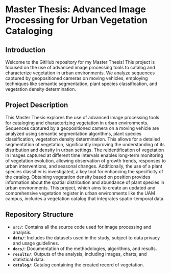 # Master Thesis: Advanced Image Processing for Urban Vegetation Cataloging
## Introduction
Welcome to the GitHub repository for my Master Thesis! This project is focused on the use of advanced image processing tools to catalog and characterize vegetation in urban environments. We analyze sequences captured by geopositioned cameras on moving vehicles, employing techniques like semantic segmentation, plant species classification, and vegetation density determination.

## Project Description
This Master Thesis explores the use of advanced image processing tools for cataloging and characterizing vegetation in urban environments. Sequences captured by a geopositioned camera on a moving vehicle are analyzed using semantic segmentation algorithms, plant species classification, vegetation density determination. This allows for a detailed segmentation of vegetation, significantly improving the understanding of its distribution and density in urban settings. The reidentification of vegetation in images captured at different time intervals enables long-term monitoring of vegetation evolution, allowing observation of growth trends, responses to urban interventions, and seasonal changes. Additionally, the use of a plant species classifier is investigated, a key tool for enhancing the specificity of the catalog. Obtaining vegetation density based on position provides information about the spatial distribution and abundance of plant species in urban environments. This project, which aims to create an updated and comprehensive vegetation register in urban environments like the UAM campus, includes a vegetation catalog that integrates spatio-temporal data.

## Repository Structure
- **`src/`**: Contains all the source code used for image processing and analysis.
- **`data/`**: Includes the datasets used in the study, subject to data privacy and usage guidelines.
- **`docs/`**: Documentation of the methodologies, algorithms, and results.
- **`results/`**: Outputs of the analysis, including images, charts, and statistical data.
- **`catalog/`**: Catalog containing the created record of vegetation.

